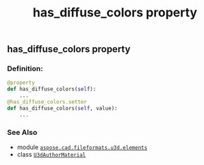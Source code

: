 ﻿---
title: has_diffuse_colors property
second_title: Aspose.CAD for Python via .NET API References
description: 
type: docs
weight: 30
url: /python-net/aspose.cad.fileformats.u3d.elements/u3dauthormaterial/has_diffuse_colors/
is_root: false
---

## has_diffuse_colors property

### Definition:
```python
@property
def has_diffuse_colors(self):
    ...
@has_diffuse_colors.setter
def has_diffuse_colors(self, value):
    ...
```

### See Also
* module [`aspose.cad.fileformats.u3d.elements`](../../)
* class [`U3dAuthorMaterial`](/cad/python-net/aspose.cad.fileformats.u3d.elements/u3dauthormaterial)
